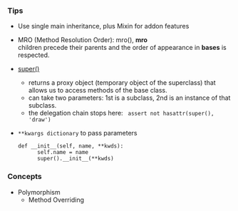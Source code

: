 ### Tips
* Use single main inheritance, plus Mixin for addon features 
* MRO (Method Resolution Order): mro(), __mro__  
  children precede their parents and the order of appearance in __bases__ is respected.
* [super()](https://rhettinger.wordpress.com/2011/05/26/super-considered-super/)
  * returns a proxy object (temporary object of the superclass) that allows us to access methods of the base class.  
  * can take two parameters: 1st is a subclass, 2nd is an instance of that subclass.
  * the delegation chain stops here: `
        assert not hasattr(super(), 'draw')`

* `**kwargs dictionary` to pass parameters 
  ```
  def __init__(self, name, **kwds):
        self.name = name
        super().__init__(**kwds)
  ```


### Concepts
* Polymorphism
  * Method Overriding
